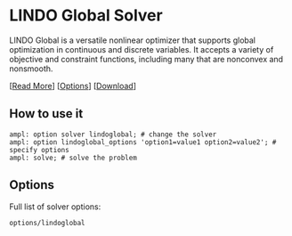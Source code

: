 # LINDO Global Solver

LINDO Global is a versatile nonlinear optimizer that supports global optimization in continuous and discrete variables. It accepts a variety of objective and constraint functions, including many that are nonconvex and nonsmooth.

[[Read More](https://ampl.com/products/solvers/solvers-we-sell/lindoglobal/)]
[[Options](options/lindoglobal)]
[[Download](https://portal.ampl.com)]

## How to use it

```ampl
ampl: option solver lindoglobal; # change the solver
ampl: option lindoglobal_options 'option1=value1 option2=value2'; # specify options
ampl: solve; # solve the problem
```

## Options

Full list of solver options:
```{toctree}
options/lindoglobal
```